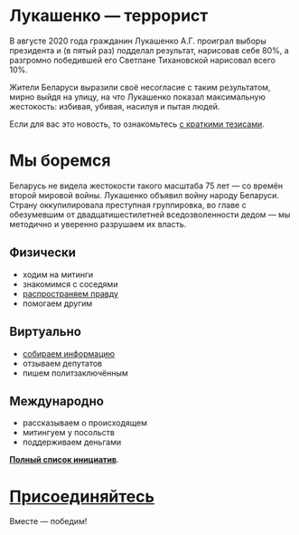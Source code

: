 # Лукашенко — террорист

В августе 2020 года гражданин Лукашенко А.Г. проиграл выборы президента и (в пятый раз) подделал результат, нарисовав себе 80%, а разгромно победившей его Светлане Тихановской нарисовал всего 10%.

Жители Беларуси выразили своё несогласие с таким результатом, мирно выйдя на улицу, на что Лукашенко показал максимальную жестокость: избивая, убивая, насилуя и пытая людей.

Если для вас это новость, то ознакомьтесь [с краткими тезисами](https://free-belarus.info/summary).


# Мы боремся

Беларусь не видела жестокости такого масштаба 75 лет — со времён второй мировой войны. Лукашенко объявил войну народу Беларуси. Страну оккупилировала преступная группировка, во главе с обезумевшим от двадцатишестилетней вседозволенности дедом — мы методично и уверенно разрушаем их власть.

## Физически

- ходим на митинги
- знакомимся с соседями
- [распространяем правду](https://free-belarus.info/agitation)
- помогаем другим

## Виртуально

- [собираем информацию](https://free-belarus.info/contribute)
- отзываем депутатов
- пишем политзаключённым

## Международно

- рассказываем о происходящем
- митингуем у посольств
- поддерживаем деньгами

[**Полный список инициатив**](https://free-belarus.info/initiatives).

# [Присоединяйтесь](https://free-belarus.info/contribute) 

Вместе — победим!
